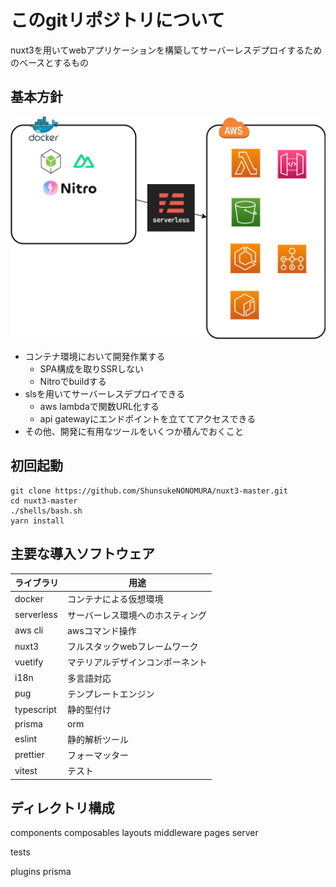 # このgitリポジトリについて
nuxt3を用いてwebアプリケーションを構築してサーバーレスデプロイするためのベースとするもの

## 基本方針
![](./resource/introduction/servers.dio.png)

- コンテナ環境において開発作業する
    - SPA構成を取りSSRしない
    - Nitroでbuildする
- slsを用いてサーバーレスデプロイできる
    - aws lambdaで関数URL化する
    - api gatewayにエンドポイントを立ててアクセスできる
- その他、開発に有用なツールをいくつか積んでおくこと

## 初回起動
```
git clone https://github.com/ShunsukeNONOMURA/nuxt3-master.git
cd nuxt3-master
./shells/bash.sh
yarn install
```

## 主要な導入ソフトウェア
| ライブラリ | 用途                             |
| ---------- | -------------------------------- |
| docker     | コンテナによる仮想環境           |
| serverless | サーバーレス環境へのホスティング |
| aws cli    | awsコマンド操作                  |
| nuxt3      | フルスタックwebフレームワーク    |
| vuetify    | マテリアルデザインコンポーネント |
| i18n       | 多言語対応                       |
| pug        | テンプレートエンジン             |
| typescript | 静的型付け                       |
| prisma     | orm                              |
| eslint     | 静的解析ツール                   |
| prettier   | フォーマッター                   |
| vitest     | テスト                           |

## ディレクトリ構成
components
composables
layouts
middleware
pages
server

tests

plugins
prisma

